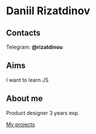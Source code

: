 # Daniil Rizatdinov

## Contacts
Telegram: **@rizatdinou**

## Aims
I want to learn JS

## About me
Product designer 3 years exp.

[My projects](https://www.behance.net/rizatdinou)
